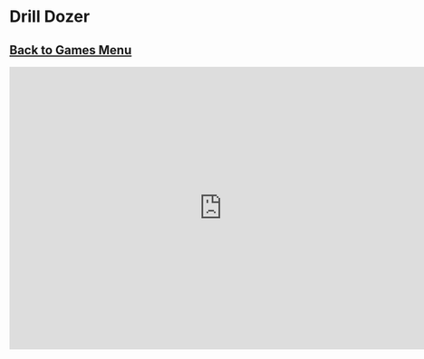 # Drill Dozer
## [Back to Games Menu](https://simatalk.github.io/games)

<iframe src="https://jsemu2.github.io/gba/launcher.html#drilldozer" style="width:750px;height:500px;border:0"></iframe>
